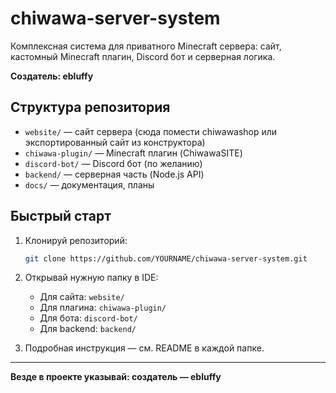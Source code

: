 # chiwawa-server-system

Комплексная система для приватного Minecraft сервера: сайт, кастомный Minecraft плагин, Discord бот и серверная логика.

**Создатель: ebluffy**

## Структура репозитория

- `website/` — сайт сервера (сюда помести chiwawashop или экспортированный сайт из конструктора)
- `chiwawa-plugin/` — Minecraft плагин (ChiwawaSITE)
- `discord-bot/` — Discord бот (по желанию)
- `backend/` — серверная часть (Node.js API)
- `docs/` — документация, планы

## Быстрый старт

1. Клонируй репозиторий:

   ```bash
   git clone https://github.com/YOURNAME/chiwawa-server-system.git
   ```

2. Открывай нужную папку в IDE:
   - Для сайта: `website/`
   - Для плагина: `chiwawa-plugin/`
   - Для бота: `discord-bot/`
   - Для backend: `backend/`

3. Подробная инструкция — см. README в каждой папке.

---

**Везде в проекте указывай: создатель — ebluffy**